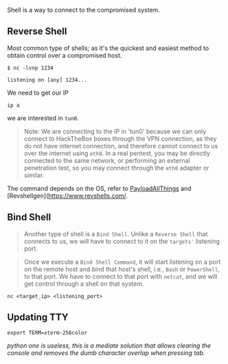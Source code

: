 Shell is a way to connect to the compromised system.

## Reverse Shell

Most common type of shells; as it's the quickest and easiest method to obtain control over a compromised host.

```
$ nc -lvnp 1234

listening on [any] 1234...
```

We need to get our IP

```
ip a
```

we are interested in `tun0`.

> Note: We are connecting to the IP in 'tun0' because we can only connect to HackTheBox boxes through the VPN connection, as they do not have internet connection, and therefore cannot connect to us over the internet using `eth0`. In a real pentest, you may be directly connected to the same network, or performing an external penetration test, so you may connect through the `eth0` adapter or similar.

The command depends on the OS, refer to [PayloadAllThings](https://swisskyrepo.github.io/InternalAllTheThings/cheatsheets/shell-reverse-cheatsheet/) and [Revshellgen](https://www.revshells.com/.

## Bind Shell

>Another type of shell is a `Bind Shell`. Unlike a `Reverse Shell` that connects to us, we will have to connect to it on the `targets'` listening port.
 
 >Once we execute a `Bind Shell Command`, it will start listening on a port on the remote host and bind that host's shell, i.e., `Bash` or `PowerShell`, to that port. We have to connect to that port with `netcat`, and we will get control through a shell on that system.
 
```
nc <target_ip> <listening_port>  
```

## Updating TTY

```
export TERM=xterm-256color
```

*python one is useless, this is a mediate solution that allows clearing the console and removes the dumb character overlap when pressing tab.*

